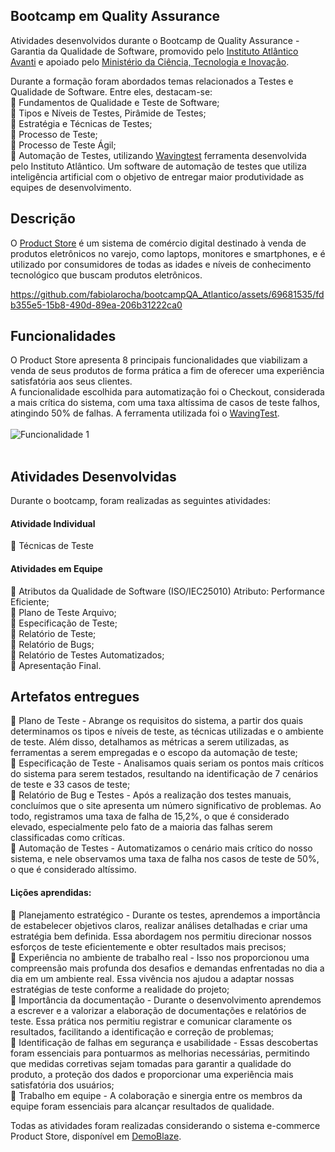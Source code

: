 ## Bootcamp em Quality Assurance
Atividades desenvolvidos durante o Bootcamp de Quality Assurance - Garantia da Qualidade de Software, promovido pelo [Instituto Atlântico Avanti](https://www.linkedin.com/company/instituto-atlantico/) e apoiado pelo [Ministério da Ciência, Tecnologia e Inovação](https://www.linkedin.com/company/mcti/). <br>

Durante a formação foram abordados temas relacionados a Testes e Qualidade de Software. Entre eles, destacam-se:<br>
    🔹 Fundamentos de Qualidade e Teste de Software;<br>
    🔹 Tipos e Níveis de Testes, Pirâmide de Testes;<br>
    🔹 Estratégia e Técnicas de Testes;<br>
    🔹 Processo de Teste; <br>
    🔹 Processo de Teste Ágil; <br>
    🔹 Automação de Testes, utilizando [Wavingtest](https://www.wavingtest.com/) ferramenta desenvolvida pelo Instituto Atlântico. Um software de automação de testes que utiliza inteligência artificial com o objetivo de entregar maior produtividade as equipes de desenvolvimento. <br>

## Descrição 
O [Product Store](https://demoblaze.com/) é um sistema de comércio digital destinado à venda de produtos eletrônicos no varejo, como laptops, monitores e smartphones, e é utilizado por consumidores de todas as idades e níveis de conhecimento tecnológico que buscam produtos eletrônicos.

https://github.com/fabiolarocha/bootcampQA_Atlantico/assets/69681535/fdb355e5-15b8-490d-89ea-206b31222ca0

## Funcionalidades
O Product Store apresenta 8 principais funcionalidades que viabilizam a venda de seus produtos de forma prática a fim de oferecer uma experiência satisfatória aos seus clientes.<br>
A funcionalidade escolhida para automatização foi o Checkout, considerada a mais crítica do sistema, com uma taxa altíssima de casos de teste falhos, atingindo 50% de falhas.
A ferramenta utilizada foi o [WavingTest](https://www.wavingtest.com/).<br><br>
![Funcionalidade 1](https://github.com/fabiolarocha/bootcampQA_Atlantico/assets/69681535/2a7cb235-21d7-46f0-afd5-9455d56f76a9) <br><br>

## Atividades Desenvolvidas
Durante o bootcamp, foram realizadas as seguintes atividades:

#### Atividade Individual
🔹 Técnicas de Teste

#### Atividades em Equipe
🔹 Atributos da Qualidade de Software (ISO/IEC25010) Atributo: Performance Eficiente; <br>
🔹 Plano de Teste Arquivo; <br>
🔹 Especificação de Teste;<br>
🔹 Relatório de Teste;<br>
🔹 Relatório de Bugs;<br>
🔹 Relatório de Testes Automatizados;<br>
🔹 Apresentação Final.

## Artefatos entregues
🔹 Plano de Teste - Abrange os requisitos do sistema, a partir dos quais determinamos os tipos e níveis de teste, as técnicas utilizadas e o ambiente de teste. Além disso, detalhamos as métricas a serem utilizadas, as ferramentas a serem empregadas e o escopo da automação de teste; <br>
🔹 Especificação de Teste - Analisamos quais seriam os pontos mais críticos do sistema para serem testados, resultando na identificação de 7 cenários de teste e 33 casos de teste; <br>
🔹 Relatório de Bug e Testes - Após a realização dos testes manuais, concluímos que o site apresenta um número significativo de problemas. Ao todo, registramos uma taxa de falha de 15,2%, o que é considerado elevado, especialmente pelo fato de a maioria das falhas serem classificadas como críticas.<br>
🔹 Automação de Testes - Automatizamos o cenário mais crítico do nosso sistema, e nele observamos uma taxa de falha nos casos de teste de 50%, o que é considerado altíssimo.<br>

#### Lições aprendidas:
🔹 Planejamento estratégico - Durante os testes, aprendemos a importância de estabelecer objetivos claros, realizar análises detalhadas e criar uma estratégia bem definida. Essa abordagem nos permitiu direcionar nossos esforços de teste eficientemente e obter resultados mais precisos;<br>
🔹 Experiência no ambiente de trabalho real - Isso nos proporcionou uma compreensão mais profunda dos desafios e demandas enfrentadas no dia a dia em um ambiente real. Essa vivência nos ajudou a adaptar nossas estratégias de teste conforme a realidade do projeto;<br>
🔹 Importância da documentação - Durante o desenvolvimento aprendemos a escrever e a valorizar a elaboração de documentações e relatórios de teste. Essa prática nos permitiu registrar e comunicar claramente os resultados, facilitando a identificação e correção de problemas;<br>
🔹 Identificação de falhas em segurança e usabilidade - Essas descobertas foram essenciais para pontuarmos as melhorias necessárias, permitindo que medidas corretivas sejam tomadas para garantir a qualidade do produto, a proteção dos dados e proporcionar uma experiência mais satisfatória dos usuários;<br>
🔹 Trabalho em equipe - A colaboração e sinergia entre os membros da equipe foram essenciais para alcançar resultados de qualidade.<br>



Todas as atividades foram realizadas considerando o sistema e-commerce Product Store, disponível em [DemoBlaze](https://demoblaze.com/).
